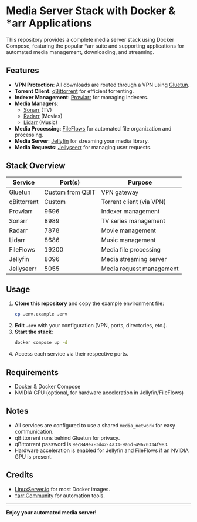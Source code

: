 # Media Server Stack with Docker & *arr Applications

This repository provides a complete media server stack using Docker Compose, featuring the popular *arr suite and supporting applications for automated media management, downloading, and streaming.

## Features

- **VPN Protection**: All downloads are routed through a VPN using [Gluetun](https://github.com/qdm12/gluetun).
- **Torrent Client**: [qBittorrent](https://github.com/linuxserver/docker-qbittorrent) for efficient torrenting.
- **Indexer Management**: [Prowlarr](https://github.com/linuxserver/docker-prowlarr) for managing indexers.
- **Media Managers**:
    - [Sonarr](https://github.com/linuxserver/docker-sonarr) (TV)
    - [Radarr](https://github.com/linuxserver/docker-radarr) (Movies)
    - [Lidarr](https://github.com/linuxserver/docker-lidarr) (Music)
- **Media Processing**: [FileFlows](https://fileflows.com/) for automated file organization and processing.
- **Media Server**: [Jellyfin](https://github.com/linuxserver/docker-jellyfin) for streaming your media library.
- **Media Requests**: [Jellyseerr](https://github.com/Fallenbagel/jellyseerr) for managing user requests.

## Stack Overview

| Service      | Port(s)          | Purpose                        |
|--------------|------------------|--------------------------------|
| Gluetun      | Custom from QBIT | VPN gateway                    |
| qBittorrent  | Custom           | Torrent client (via VPN)       |
| Prowlarr     | 9696             | Indexer management             |
| Sonarr       | 8989             | TV series management           |
| Radarr       | 7878             | Movie management               |
| Lidarr       | 8686             | Music management               |
| FileFlows    | 19200            | Media file processing          |
| Jellyfin     | 8096             | Media streaming server         |
| Jellyseerr   | 5055             | Media request management       |

## Usage

1. **Clone this repository** and copy the example environment file:
     ```sh
     cp .env.example .env
     ```
2. **Edit `.env`** with your configuration (VPN, ports, directories, etc.).
3. **Start the stack**:
     ```sh
     docker compose up -d
     ```
4. Access each service via their respective ports.

## Requirements

- Docker & Docker Compose
- NVIDIA GPU (optional, for hardware acceleration in Jellyfin/FileFlows)

## Notes

- All services are configured to use a shared `media_network` for easy communication.
- qBittorrent runs behind Gluetun for privacy.
- qBittorrent password is `9ec849e7-3d42-4a33-9a6d-49670334f983`.
- Hardware acceleration is enabled for Jellyfin and FileFlows if an NVIDIA GPU is present.

## Credits

- [LinuxServer.io](https://www.linuxserver.io/) for most Docker images.
- [*arr Community](https://wiki.servarr.com/) for automation tools.

---

**Enjoy your automated media server!**
